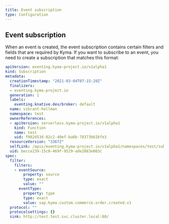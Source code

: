 ```yaml
---
title: Event subscription
type: Configuration
---
```


## Event subscription

When an event is created, the event subscription contains certain filters and fields that are required by Kyma. If you want to subscribe to an event, you need to create a subscription that matches this format:

```yaml
apiVersion: eventing.kyma-project.io/v1alpha1
kind: Subscription
metadata:
  creationTimestamp: "2021-03-04T07:15:20Z"
  finalizers:
  - eventing.kyma-project.io
  generation: 1
  labels:
    eventing.knative.dev/broker: default
  name: vibrant-hellman
  namespace: test
  ownerReferences:
  - apiVersion: serverless.kyma-project.io/v1alpha1
    kind: Function
    name: test
    uid: f982d53d-02c2-40ef-ba0b-78373b61bfe3
  resourceVersion: "33672"
  selfLink: /apis/eventing.kyma-project.io/v1alpha1/namespaces/test/subscriptions/vibrant-hellman
  uid: becce239-15c0-469f-9529-ade2883e003c
spec:
  filter:
    filters:
    - eventSource:
        property: source
        type: exact
        value: ""
      eventType:
        property: type
        type: exact
        value: sap.kyma.custom.commerce.order.created.v1
  protocol: ""
  protocolsettings: {}
  sink: http://test.test.svc.cluster.local:80/
```